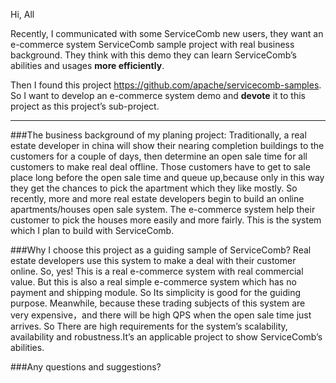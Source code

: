 Hi, All

   Recently, I communicated with some ServiceComb new users, they want an e-commerce system ServiceComb sample project with real business background. They think with this demo they can learn ServiceComb’s abilities and usages **more efficiently**. 
   
   Then I found this project https://github.com/apache/servicecomb-samples. So I want to develop an e-commerce system demo and **devote** it to  this project as this project’s sub-project.
   
   ***

   ###The business background of my planing project:
   Traditionally, a real estate developer in china will show their nearing completion buildings to the customers for a couple of days, then determine an open sale time for all customers to make real deal offline. Those customers have to get to sale place long before the open sale time and queue up,because only in this way they get the chances to pick the apartment which they like mostly. 
   So recently, more and more real estate developers begin to build an online apartments/houses open sale system. The e-commerce system help their customer to pick the houses more easily and more fairly. This is the system which I plan to build with ServiceComb.

   ###Why I choose this project as a guiding sample of ServiceComb?
   Real estate developers use this system to make a deal with their customer online. So, yes! This is a real e-commerce system with real commercial value. But this is also a real simple e-commerce system which has no payment and shipping module. So Its simplicity is good for the guiding purpose. Meanwhile, because these trading subjects of this system are very expensive，and there will be high QPS when the open sale time just arrives. So There are high requirements for the system’s scalability, availability and robustness.It’s an applicable project to show ServiceComb’s abilities.
   
   ###Any questions and suggestions?